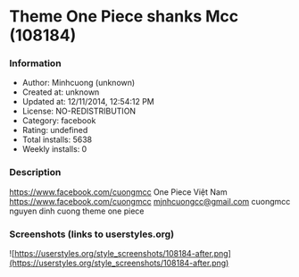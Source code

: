 # Theme One Piece shanks Mcc (108184)

### Information
- Author: Minhcuong (unknown)
- Created at: unknown
- Updated at: 12/11/2014, 12:54:12 PM
- License: NO-REDISTRIBUTION
- Category: facebook
- Rating: undefined
- Total installs: 5638
- Weekly installs: 0


### Description
https://www.facebook.com/cuongmcc
One Piece Việt Nam
https://www.facebook.com/cuongmcc
mjnhcuongcc@gmail.com
cuongmcc
nguyen dinh cuong
theme one piece


### Screenshots (links to userstyles.org)
![https://userstyles.org/style_screenshots/108184-after.png](https://userstyles.org/style_screenshots/108184-after.png)


